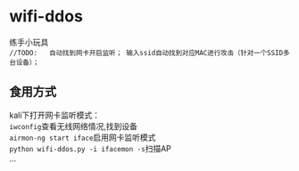 # wifi-ddos
练手小玩具  
`//TODO:  
自动找到网卡开启监听；
输入ssid自动找到对应MAC进行攻击（针对一个SSID多台设备）；`

## 食用方式
kali下打开网卡监听模式：  
```iwconfig```查看无线网络情况,找到设备  
```airmon-ng start iface```启用网卡监听模式  
```python wifi-ddos.py -i ifacemon -s```扫描AP  
...